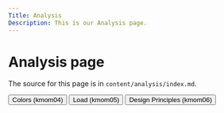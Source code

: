 ```yaml
---
Title: Analysis
Description: This is our Analysis page.
---
```


Analysis page
==========================

The source for this page is in `content/analysis/index.md`.


<div class="analysis-buttons">
    <a href="analysis/01_colors"><button>Colors (kmom04)</button></a>
    <a href="analysis/02_load"><button>Load (kmom05)</button></a>
    <a href="analysis/03_design_principles"><button>Design Principles (kmom06)</button></a>
</div>